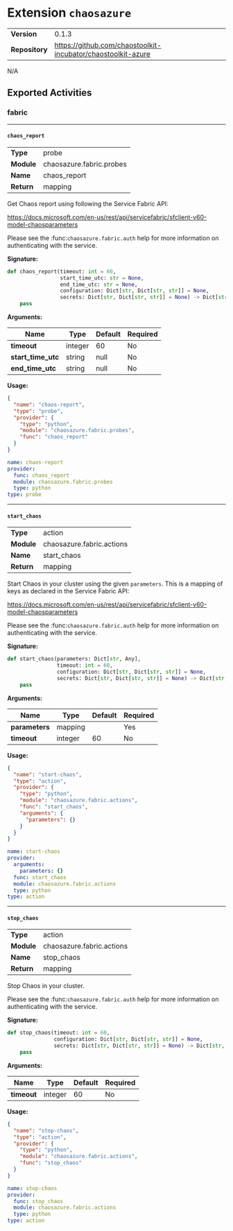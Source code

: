 # Extension `chaosazure`

|                       |               |
| --------------------- | ------------- |
| **Version**           | 0.1.3 |
| **Repository**        | https://github.com/chaostoolkit-incubator/chaostoolkit-azure |

N/A

## Exported Activities



### fabric



***

#### `chaos_report`

|                       |               |
| --------------------- | ------------- |
| **Type**              | probe |
| **Module**            | chaosazure.fabric.probes |
| **Name**              | chaos_report |
| **Return**              | mapping |


Get Chaos report using following the Service Fabric API:

https://docs.microsoft.com/en-us/rest/api/servicefabric/sfclient-v60-model-chaosparameters

Please see the :func:`chaosazure.fabric.auth` help for more information
on authenticating with the service.

**Signature:**

```python
def chaos_report(timeout: int = 60,
                 start_time_utc: str = None,
                 end_time_utc: str = None,
                 configuration: Dict[str, Dict[str, str]] = None,
                 secrets: Dict[str, Dict[str, str]] = None) -> Dict[str, Any]:
    pass

```

**Arguments:**

| Name | Type | Default | Required |
| --------------------- | ------------- | ------------- | ------------- |
| **timeout**      | integer | 60 | No |
| **start_time_utc**      | string | null | No |
| **end_time_utc**      | string | null | No |


**Usage:**

```json
{
  "name": "chaos-report",
  "type": "probe",
  "provider": {
    "type": "python",
    "module": "chaosazure.fabric.probes",
    "func": "chaos_report"
  }
}
```

```yaml
name: chaos-report
provider:
  func: chaos_report
  module: chaosazure.fabric.probes
  type: python
type: probe

```



***

#### `start_chaos`

|                       |               |
| --------------------- | ------------- |
| **Type**              | action |
| **Module**            | chaosazure.fabric.actions |
| **Name**              | start_chaos |
| **Return**              | mapping |


Start Chaos in your cluster using the given `parameters`. This is a mapping
of keys as declared in the Service Fabric API:

https://docs.microsoft.com/en-us/rest/api/servicefabric/sfclient-v60-model-chaosparameters

Please see the :func:`chaosazure.fabric.auth` help for more information
on authenticating with the service.

**Signature:**

```python
def start_chaos(parameters: Dict[str, Any],
                timeout: int = 60,
                configuration: Dict[str, Dict[str, str]] = None,
                secrets: Dict[str, Dict[str, str]] = None) -> Dict[str, Any]:
    pass

```

**Arguments:**

| Name | Type | Default | Required |
| --------------------- | ------------- | ------------- | ------------- |
| **parameters**      | mapping |  | Yes |
| **timeout**      | integer | 60 | No |


**Usage:**

```json
{
  "name": "start-chaos",
  "type": "action",
  "provider": {
    "type": "python",
    "module": "chaosazure.fabric.actions",
    "func": "start_chaos",
    "arguments": {
      "parameters": {}
    }
  }
}
```

```yaml
name: start-chaos
provider:
  arguments:
    parameters: {}
  func: start_chaos
  module: chaosazure.fabric.actions
  type: python
type: action

```



***

#### `stop_chaos`

|                       |               |
| --------------------- | ------------- |
| **Type**              | action |
| **Module**            | chaosazure.fabric.actions |
| **Name**              | stop_chaos |
| **Return**              | mapping |


Stop Chaos in your cluster.

Please see the :func:`chaosazure.fabric.auth` help for more information
on authenticating with the service.

**Signature:**

```python
def stop_chaos(timeout: int = 60,
               configuration: Dict[str, Dict[str, str]] = None,
               secrets: Dict[str, Dict[str, str]] = None) -> Dict[str, Any]:
    pass

```

**Arguments:**

| Name | Type | Default | Required |
| --------------------- | ------------- | ------------- | ------------- |
| **timeout**      | integer | 60 | No |


**Usage:**

```json
{
  "name": "stop-chaos",
  "type": "action",
  "provider": {
    "type": "python",
    "module": "chaosazure.fabric.actions",
    "func": "stop_chaos"
  }
}
```

```yaml
name: stop-chaos
provider:
  func: stop_chaos
  module: chaosazure.fabric.actions
  type: python
type: action

```
